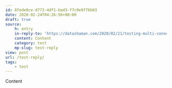 ```yaml
---
id: 8fede0ce-d773-4df1-bad3-f7c9e9f76b03
date: 2020-02-24T04:26:56+00:00
draft: true
source:
    h: entry
    in-reply-to: 'https://datashaman.com/2020/02/21/testing-multi-connection-models/'
    content: Content
    category: test
    mp-slug: test-reply
view: post
url: /test-reply/
tags:
    - test
---
```

Content
